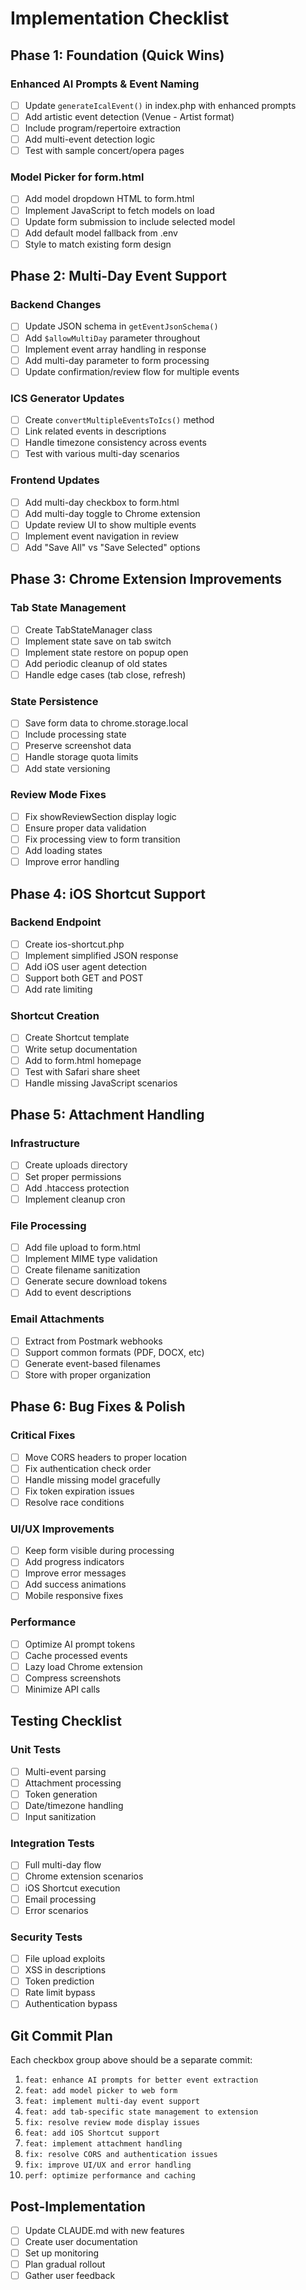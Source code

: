 # Implementation Checklist

## Phase 1: Foundation (Quick Wins)

### Enhanced AI Prompts & Event Naming
- [ ] Update `generateIcalEvent()` in index.php with enhanced prompts
- [ ] Add artistic event detection (Venue - Artist format)
- [ ] Include program/repertoire extraction
- [ ] Add multi-event detection logic
- [ ] Test with sample concert/opera pages

### Model Picker for form.html
- [ ] Add model dropdown HTML to form.html
- [ ] Implement JavaScript to fetch models on load
- [ ] Update form submission to include selected model
- [ ] Add default model fallback from .env
- [ ] Style to match existing form design

## Phase 2: Multi-Day Event Support

### Backend Changes
- [ ] Update JSON schema in `getEventJsonSchema()`
- [ ] Add `$allowMultiDay` parameter throughout
- [ ] Implement event array handling in response
- [ ] Add multi-day parameter to form processing
- [ ] Update confirmation/review flow for multiple events

### ICS Generator Updates
- [ ] Create `convertMultipleEventsToIcs()` method
- [ ] Link related events in descriptions
- [ ] Handle timezone consistency across events
- [ ] Test with various multi-day scenarios

### Frontend Updates
- [ ] Add multi-day checkbox to form.html
- [ ] Add multi-day toggle to Chrome extension
- [ ] Update review UI to show multiple events
- [ ] Implement event navigation in review
- [ ] Add "Save All" vs "Save Selected" options

## Phase 3: Chrome Extension Improvements

### Tab State Management
- [ ] Create TabStateManager class
- [ ] Implement state save on tab switch
- [ ] Implement state restore on popup open
- [ ] Add periodic cleanup of old states
- [ ] Handle edge cases (tab close, refresh)

### State Persistence
- [ ] Save form data to chrome.storage.local
- [ ] Include processing state
- [ ] Preserve screenshot data
- [ ] Handle storage quota limits
- [ ] Add state versioning

### Review Mode Fixes
- [ ] Fix showReviewSection display logic
- [ ] Ensure proper data validation
- [ ] Fix processing view to form transition
- [ ] Add loading states
- [ ] Improve error handling

## Phase 4: iOS Shortcut Support

### Backend Endpoint
- [ ] Create ios-shortcut.php
- [ ] Implement simplified JSON response
- [ ] Add iOS user agent detection
- [ ] Support both GET and POST
- [ ] Add rate limiting

### Shortcut Creation
- [ ] Create Shortcut template
- [ ] Write setup documentation
- [ ] Add to form.html homepage
- [ ] Test with Safari share sheet
- [ ] Handle missing JavaScript scenarios

## Phase 5: Attachment Handling

### Infrastructure
- [ ] Create uploads directory
- [ ] Set proper permissions
- [ ] Add .htaccess protection
- [ ] Implement cleanup cron

### File Processing
- [ ] Add file upload to form.html
- [ ] Implement MIME type validation
- [ ] Create filename sanitization
- [ ] Generate secure download tokens
- [ ] Add to event descriptions

### Email Attachments
- [ ] Extract from Postmark webhooks
- [ ] Support common formats (PDF, DOCX, etc)
- [ ] Generate event-based filenames
- [ ] Store with proper organization

## Phase 6: Bug Fixes & Polish

### Critical Fixes
- [ ] Move CORS headers to proper location
- [ ] Fix authentication check order
- [ ] Handle missing model gracefully
- [ ] Fix token expiration issues
- [ ] Resolve race conditions

### UI/UX Improvements
- [ ] Keep form visible during processing
- [ ] Add progress indicators
- [ ] Improve error messages
- [ ] Add success animations
- [ ] Mobile responsive fixes

### Performance
- [ ] Optimize AI prompt tokens
- [ ] Cache processed events
- [ ] Lazy load Chrome extension
- [ ] Compress screenshots
- [ ] Minimize API calls

## Testing Checklist

### Unit Tests
- [ ] Multi-event parsing
- [ ] Attachment processing
- [ ] Token generation
- [ ] Date/timezone handling
- [ ] Input sanitization

### Integration Tests
- [ ] Full multi-day flow
- [ ] Chrome extension scenarios
- [ ] iOS Shortcut execution
- [ ] Email processing
- [ ] Error scenarios

### Security Tests
- [ ] File upload exploits
- [ ] XSS in descriptions
- [ ] Token prediction
- [ ] Rate limit bypass
- [ ] Authentication bypass

## Git Commit Plan

Each checkbox group above should be a separate commit:

1. `feat: enhance AI prompts for better event extraction`
2. `feat: add model picker to web form`
3. `feat: implement multi-day event support`
4. `feat: add tab-specific state management to extension`
5. `fix: resolve review mode display issues`
6. `feat: add iOS Shortcut support`
7. `feat: implement attachment handling`
8. `fix: resolve CORS and authentication issues`
9. `fix: improve UI/UX and error handling`
10. `perf: optimize performance and caching`

## Post-Implementation

- [ ] Update CLAUDE.md with new features
- [ ] Create user documentation
- [ ] Set up monitoring
- [ ] Plan gradual rollout
- [ ] Gather user feedback
